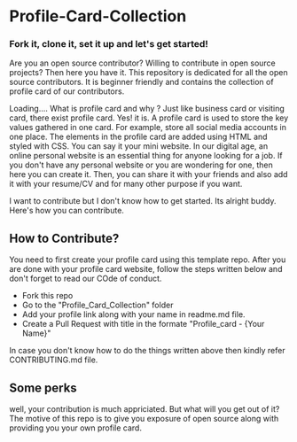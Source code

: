 # Profile-Card-Collection

### Fork it, clone it, set it up and let's get started! 

Are you an open source contributor? Willing to contribute in open source projects?
Then here you have it.
This repository is dedicated for all the open source contributors. It is beginner friendly and contains the collection of profile card of our contributors.

Loading....
What is profile card and why ?
Just like business card or visiting card, there exist profile card. Yes! it is. A profile card is used to store the key values gathered in one card. For example, store all social media accounts in one place. The elements in the profile card are added using HTML and styled with CSS. You can say it your mini website. 
In our digital age, an online personal website is an essential thing for anyone looking for a job.
If you don't have any personal website or you are wondering for one, then here you can create it. Then, you can share it with your friends and also add it with your resume/CV and for many other purpose if you want. 

I want to contribute but I don't know how to get started.
Its alright buddy. Here's how you can contribute.

## How to Contribute?
You need to first create your profile card using this template repo. After you are done with your profile card website, follow the steps written below and don't forget to read our COde of conduct. 

* Fork this repo
* Go to the "Profile_Card_Collection" folder
* Add your profile link along with your name in readme.md file.
* Create a Pull Request with title in the formate "Profile_card - {Your Name}"

In case you don't know how to do the things written above then kindly refer CONTRIBUTING.md file.

## Some perks
well, your contribution is much appriciated. But what will you get out of it? The motive of this repo is to give you exposure of open source along with providing you your own profile card. 
